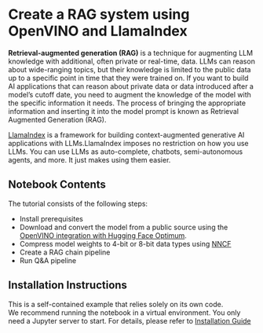 # Create a RAG system using OpenVINO and LlamaIndex

**Retrieval-augmented generation (RAG)** is a technique for augmenting LLM knowledge with additional, often private or real-time, data. LLMs can reason about wide-ranging topics, but their knowledge is limited to the public data up to a specific point in time that they were trained on. If you want to build AI applications that can reason about private data or data introduced after a model’s cutoff date, you need to augment the knowledge of the model with the specific information it needs. The process of bringing the appropriate information and inserting it into the model prompt is known as Retrieval Augmented Generation (RAG).

[LlamaIndex](https://docs.llamaindex.ai/en/stable/) is a framework for building context-augmented generative AI applications with LLMs.LlamaIndex imposes no restriction on how you use LLMs. You can use LLMs as auto-complete, chatbots, semi-autonomous agents, and more. It just makes using them easier. 


## Notebook Contents

The tutorial consists of the following steps:

- Install prerequisites
- Download and convert the model from a public source using the [OpenVINO integration with Hugging Face Optimum](https://huggingface.co/blog/openvino).
- Compress model weights to 4-bit or 8-bit data types using [NNCF](https://github.com/openvinotoolkit/nncf)
- Create a RAG chain pipeline
- Run Q&A pipeline

## Installation Instructions
This is a self-contained example that relies solely on its own code.</br>
We recommend running the notebook in a virtual environment. You only need a Jupyter server to start.
For details, please refer to [Installation Guide](../../README.md)